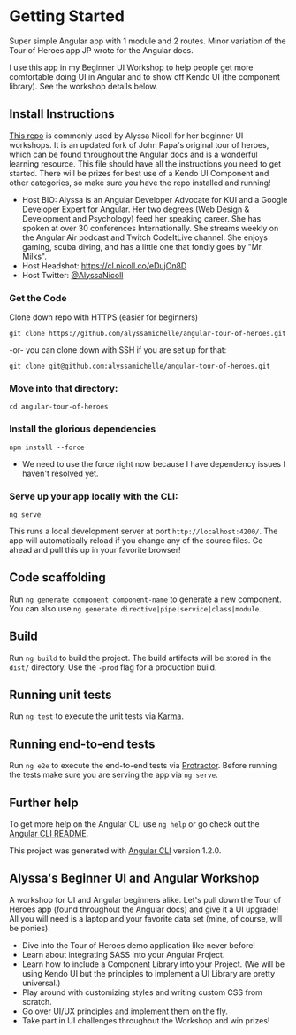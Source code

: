 # Getting Started

Super simple Angular app with 1 module and 2 routes. Minor variation of the Tour of Heroes app JP wrote for the Angular docs.

I use this app in my Beginner UI Workshop to help people get more comfortable doing UI in Angular and to show off Kendo UI (the component library). See the workshop details below.

## Install Instructions
[This repo](https://github.com/alyssamichelle/angular-tour-of-heroes) is commonly used by Alyssa Nicoll for her beginner UI workshops. It is an updated fork of John Papa's original tour of heroes, which can be found throughout the Angular docs and is a wonderful learning resource. This file should have all the instructions you need to get started.  There will be prizes for best use of a Kendo UI Component and other categories, so make sure you have the repo installed and running!

- Host BIO: Alyssa is an Angular Developer Advocate for KUI and a Google Developer Expert for Angular. Her two degrees (Web Design & Development and Psychology) feed her speaking career. She has spoken at over 30 conferences Internationally. She streams weekly on the Angular Air podcast and Twitch CodeItLive channel. She enjoys gaming, scuba diving, and has a little one that fondly goes by "Mr. Milks".
- Host Headshot: https://cl.nicoll.co/eDujOn8D
- Host Twitter: [@AlyssaNicoll](https://twitter.com/AlyssaNicoll)

### Get the Code
Clone down repo with HTTPS (easier for beginners)
```
git clone https://github.com/alyssamichelle/angular-tour-of-heroes.git
```
-or- you can clone down with SSH if you are set up for that:
```
git clone git@github.com:alyssamichelle/angular-tour-of-heroes.git
```

### Move into that directory:
```
cd angular-tour-of-heroes 
```

### Install the glorious dependencies
```
npm install --force
```
* We need to use the force right now because I have dependency issues I haven't resolved yet.

### Serve up your app locally with the CLI:

```
ng serve
```

This runs a local development server at port `http://localhost:4200/`. The app will automatically reload if you change any of the source files. Go ahead and pull this up in your favorite browser!

## Code scaffolding

Run `ng generate component component-name` to generate a new component. You can also use `ng generate directive|pipe|service|class|module`.

## Build

Run `ng build` to build the project. The build artifacts will be stored in the `dist/` directory. Use the `-prod` flag for a production build.

## Running unit tests

Run `ng test` to execute the unit tests via [Karma](https://karma-runner.github.io).

## Running end-to-end tests

Run `ng e2e` to execute the end-to-end tests via [Protractor](http://www.protractortest.org/).
Before running the tests make sure you are serving the app via `ng serve`.

## Further help

To get more help on the Angular CLI use `ng help` or go check out the [Angular CLI README](https://github.com/angular/angular-cli/blob/master/README.md).

This project was generated with [Angular CLI](https://github.com/angular/angular-cli) version 1.2.0.

## Alyssa's Beginner UI and Angular Workshop
A workshop for UI and Angular beginners alike. Let's pull down the Tour of Heroes app (found throughout the Angular docs) and give it a UI upgrade! All you will need is a laptop and your favorite data set (mine, of course, will be ponies).
 

- Dive into the Tour of Heroes demo application like never before!
- Learn about integrating SASS into your Angular Project.
- Learn how to include a Component Library into your Project. (We will be using Kendo UI but the principles to implement a UI Library are pretty universal.)
- Play around with customizing styles and writing custom CSS from scratch.
- Go over UI/UX principles and implement them on the fly.
- Take part in UI challenges throughout the Workshop and win prizes!
